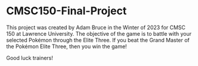 # CMSC150-Final-Project
This project was created by Adam Bruce in the Winter of 2023 for CMSC 150 at Lawrence University.
The objective of the game is to battle with your selected Pokémon through the Elite Three.
If you beat the Grand Master of the Pokémon Elite Three, then you win the game!

Good luck trainers!